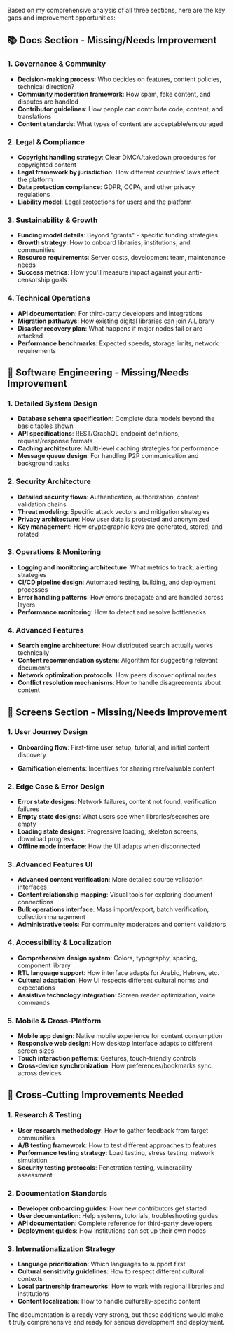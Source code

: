 Based on my comprehensive analysis of all three sections, here are the key gaps and improvement opportunities:

## 📚 **Docs Section - Missing/Needs Improvement**

### **1. Governance & Community**

- **Decision-making process**: Who decides on features, content policies, technical direction?
- **Community moderation framework**: How spam, fake content, and disputes are handled
- **Contributor guidelines**: How people can contribute code, content, and translations
- **Content standards**: What types of content are acceptable/encouraged

### **2. Legal & Compliance**

- **Copyright handling strategy**: Clear DMCA/takedown procedures for copyrighted content
- **Legal framework by jurisdiction**: How different countries' laws affect the platform
- **Data protection compliance**: GDPR, CCPA, and other privacy regulations
- **Liability model**: Legal protections for users and the platform

### **3. Sustainability & Growth**

- **Funding model details**: Beyond "grants" - specific funding strategies
- **Growth strategy**: How to onboard libraries, institutions, and communities
- **Resource requirements**: Server costs, development team, maintenance needs
- **Success metrics**: How you'll measure impact against your anti-censorship goals

### **4. Technical Operations**

- **API documentation**: For third-party developers and integrations
- **Migration pathways**: How existing digital libraries can join AlLibrary
- **Disaster recovery plan**: What happens if major nodes fail or are attacked
- **Performance benchmarks**: Expected speeds, storage limits, network requirements

## 🔧 **Software Engineering - Missing/Needs Improvement**

### **1. Detailed System Design**

- **Database schema specification**: Complete data models beyond the basic tables shown
- **API specifications**: REST/GraphQL endpoint definitions, request/response formats
- **Caching architecture**: Multi-level caching strategies for performance
- **Message queue design**: For handling P2P communication and background tasks

### **2. Security Architecture**

- **Detailed security flows**: Authentication, authorization, content validation chains
- **Threat modeling**: Specific attack vectors and mitigation strategies
- **Privacy architecture**: How user data is protected and anonymized
- **Key management**: How cryptographic keys are generated, stored, and rotated

### **3. Operations & Monitoring**

- **Logging and monitoring architecture**: What metrics to track, alerting strategies
- **CI/CD pipeline design**: Automated testing, building, and deployment processes
- **Error handling patterns**: How errors propagate and are handled across layers
- **Performance monitoring**: How to detect and resolve bottlenecks

### **4. Advanced Features**

- **Search engine architecture**: How distributed search actually works technically
- **Content recommendation system**: Algorithm for suggesting relevant documents
- **Network optimization protocols**: How peers discover optimal routes
- **Conflict resolution mechanisms**: How to handle disagreements about content

## 🎨 **Screens Section - Missing/Needs Improvement**

### **1. User Journey Design**

- **Onboarding flow**: First-time user setup, tutorial, and initial content discovery

- **Gamification elements**: Incentives for sharing rare/valuable content

### **2. Edge Case & Error Design**

- **Error state designs**: Network failures, content not found, verification failures
- **Empty state designs**: What users see when libraries/searches are empty
- **Loading state designs**: Progressive loading, skeleton screens, download progress
- **Offline mode interface**: How the UI adapts when disconnected

### **3. Advanced Features UI**

- **Advanced content verification**: More detailed source validation interfaces
- **Content relationship mapping**: Visual tools for exploring document connections
- **Bulk operations interface**: Mass import/export, batch verification, collection management
- **Administrative tools**: For community moderators and content validators

### **4. Accessibility & Localization**

- **Comprehensive design system**: Colors, typography, spacing, component library
- **RTL language support**: How interface adapts for Arabic, Hebrew, etc.
- **Cultural adaptation**: How UI respects different cultural norms and expectations
- **Assistive technology integration**: Screen reader optimization, voice commands

### **5. Mobile & Cross-Platform**

- **Mobile app design**: Native mobile experience for content consumption
- **Responsive web design**: How desktop interface adapts to different screen sizes
- **Touch interaction patterns**: Gestures, touch-friendly controls
- **Cross-device synchronization**: How preferences/bookmarks sync across devices

## 🔄 **Cross-Cutting Improvements Needed**

### **1. Research & Testing**

- **User research methodology**: How to gather feedback from target communities
- **A/B testing framework**: How to test different approaches to features
- **Performance testing strategy**: Load testing, stress testing, network simulation
- **Security testing protocols**: Penetration testing, vulnerability assessment

### **2. Documentation Standards**

- **Developer onboarding guides**: How new contributors get started
- **User documentation**: Help systems, tutorials, troubleshooting guides
- **API documentation**: Complete reference for third-party developers
- **Deployment guides**: How institutions can set up their own nodes

### **3. Internationalization Strategy**

- **Language prioritization**: Which languages to support first
- **Cultural sensitivity guidelines**: How to respect different cultural contexts
- **Local partnership frameworks**: How to work with regional libraries and institutions
- **Content localization**: How to handle culturally-specific content

The documentation is already very strong, but these additions would make it truly comprehensive and ready for serious development and deployment.
